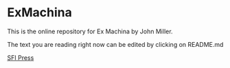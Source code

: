 # ExMachina

This is the online repository for Ex Machina by John Miller.

The text you are reading right now can be edited by clicking on README.md

[SFI Press](https://sfipress.org)
